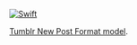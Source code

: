[![Swift](https://github.com/janodevorg/TumblrNPF/actions/workflows/swift.yml/badge.svg)](https://github.com/janodevorg/TumblrNPF/actions/workflows/swift.yml)

[Tumblr New Post Format model](https://janodevorg.github.io/TumblrNPF/documentation/tumblrnpf/).
